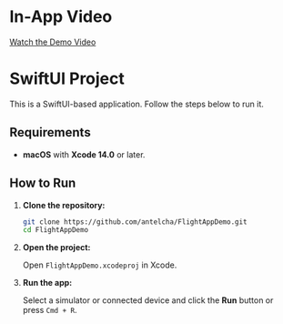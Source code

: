# In-App Video

[Watch the Demo Video](https://drive.google.com/file/d/1b6OUKj0zxVrMuIOBaDA5epPctZH0YF7W/view?usp=sharing)



# SwiftUI Project

This is a SwiftUI-based application. Follow the steps below to run it.

## Requirements

- **macOS** with **Xcode 14.0** or later.

## How to Run

1. **Clone the repository:**

    ```bash
    git clone https://github.com/antelcha/FlightAppDemo.git
    cd FlightAppDemo
    ```

2. **Open the project:**

    Open `FlightAppDemo.xcodeproj` in Xcode.

3. **Run the app:**

    Select a simulator or connected device and click the **Run** button or press `Cmd + R`.



